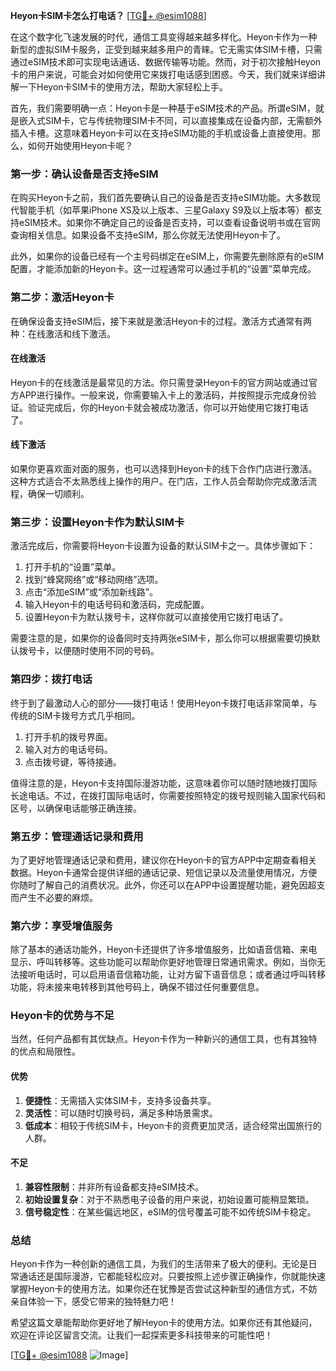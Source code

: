 **Heyon卡SIM卡怎么打电话？** [[TG💪+ @esim1088](https://t.me/s/esim1088)]

在这个数字化飞速发展的时代，通信工具变得越来越多样化。Heyon卡作为一种新型的虚拟SIM卡服务，正受到越来越多用户的青睐。它无需实体SIM卡槽，只需通过eSIM技术即可实现电话通话、数据传输等功能。然而，对于初次接触Heyon卡的用户来说，可能会对如何使用它来拨打电话感到困惑。今天，我们就来详细讲解一下Heyon卡SIM卡的使用方法，帮助大家轻松上手。

首先，我们需要明确一点：Heyon卡是一种基于eSIM技术的产品。所谓eSIM，就是嵌入式SIM卡，它与传统物理SIM卡不同，可以直接集成在设备内部，无需额外插入卡槽。这意味着Heyon卡可以在支持eSIM功能的手机或设备上直接使用。那么，如何开始使用Heyon卡呢？

### **第一步：确认设备是否支持eSIM**

在购买Heyon卡之前，我们首先要确认自己的设备是否支持eSIM功能。大多数现代智能手机（如苹果iPhone XS及以上版本、三星Galaxy S9及以上版本等）都支持eSIM技术。如果你不确定自己的设备是否支持，可以查看设备说明书或在官网查询相关信息。如果设备不支持eSIM，那么你就无法使用Heyon卡了。

此外，如果你的设备已经有一个主号码绑定在eSIM上，你需要先删除原有的eSIM配置，才能添加新的Heyon卡。这一过程通常可以通过手机的“设置”菜单完成。

### **第二步：激活Heyon卡**

在确保设备支持eSIM后，接下来就是激活Heyon卡的过程。激活方式通常有两种：在线激活和线下激活。

#### **在线激活**
Heyon卡的在线激活是最常见的方法。你只需登录Heyon卡的官方网站或通过官方APP进行操作。一般来说，你需要输入卡上的激活码，并按照提示完成身份验证。验证完成后，你的Heyon卡就会被成功激活，你可以开始使用它拨打电话了。

#### **线下激活**
如果你更喜欢面对面的服务，也可以选择到Heyon卡的线下合作门店进行激活。这种方式适合不太熟悉线上操作的用户。在门店，工作人员会帮助你完成激活流程，确保一切顺利。

### **第三步：设置Heyon卡作为默认SIM卡**

激活完成后，你需要将Heyon卡设置为设备的默认SIM卡之一。具体步骤如下：

1. 打开手机的“设置”菜单。
2. 找到“蜂窝网络”或“移动网络”选项。
3. 点击“添加eSIM”或“添加新线路”。
4. 输入Heyon卡的电话号码和激活码，完成配置。
5. 设置Heyon卡为默认拨号卡，这样你就可以直接使用它拨打电话了。

需要注意的是，如果你的设备同时支持两张eSIM卡，那么你可以根据需要切换默认拨号卡，以便随时使用不同的号码。

### **第四步：拨打电话**

终于到了最激动人心的部分——拨打电话！使用Heyon卡拨打电话非常简单，与传统的SIM卡拨号方式几乎相同。

1. 打开手机的拨号界面。
2. 输入对方的电话号码。
3. 点击拨号键，等待接通。

值得注意的是，Heyon卡支持国际漫游功能，这意味着你可以随时随地拨打国际长途电话。不过，在拨打国际电话时，你需要按照特定的拨号规则输入国家代码和区号，以确保电话能够正确连接。

### **第五步：管理通话记录和费用**

为了更好地管理通话记录和费用，建议你在Heyon卡的官方APP中定期查看相关数据。Heyon卡通常会提供详细的通话记录、短信记录以及流量使用情况，方便你随时了解自己的消费状况。此外，你还可以在APP中设置提醒功能，避免因超支而产生不必要的麻烦。

### **第六步：享受增值服务**

除了基本的通话功能外，Heyon卡还提供了许多增值服务，比如语音信箱、来电显示、呼叫转移等。这些功能可以帮助你更好地管理日常通讯需求。例如，当你无法接听电话时，可以启用语音信箱功能，让对方留下语音信息；或者通过呼叫转移功能，将未接来电转移到其他号码上，确保不错过任何重要信息。

### **Heyon卡的优势与不足**

当然，任何产品都有其优缺点。Heyon卡作为一种新兴的通信工具，也有其独特的优点和局限性。

#### **优势**
1. **便捷性**：无需插入实体SIM卡，支持多设备共享。
2. **灵活性**：可以随时切换号码，满足多种场景需求。
3. **低成本**：相较于传统SIM卡，Heyon卡的资费更加灵活，适合经常出国旅行的人群。

#### **不足**
1. **兼容性限制**：并非所有设备都支持eSIM技术。
2. **初始设置复杂**：对于不熟悉电子设备的用户来说，初始设置可能稍显繁琐。
3. **信号稳定性**：在某些偏远地区，eSIM的信号覆盖可能不如传统SIM卡稳定。

### **总结**

Heyon卡作为一种创新的通信工具，为我们的生活带来了极大的便利。无论是日常通话还是国际漫游，它都能轻松应对。只要按照上述步骤正确操作，你就能快速掌握Heyon卡的使用方法。如果你还在犹豫是否尝试这种新型的通信方式，不妨亲自体验一下，感受它带来的独特魅力吧！

希望这篇文章能帮助你更好地了解Heyon卡的使用方法。如果你还有其他疑问，欢迎在评论区留言交流。让我们一起探索更多科技带来的可能性吧！

[[TG💪+ @esim1088](https://t.me/s/esim1088) ![Image](https://i.postimg.cc/4NQfJmqS/Snipaste-2025-05-13-00-14-12.png)]